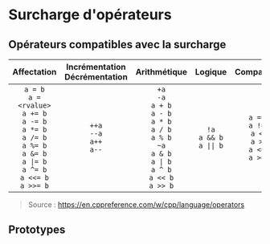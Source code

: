 # Surcharge d'opérateurs

## Opérateurs compatibles avec la surcharge

|Affectation|Incrémentation<br>Décrémentation|Arithmétique|Logique|Comparaison|Accès|Divers|
|:--:|:--:|:--:|:--:|:--:|:--:|:--:|
|`a = b`<br>`a = <rvalue>`<br>`a += b`<br>`a -= b`<br>`a *= b`<br>`a /= b`<br>`a %= b`<br>`a &= b`<br>`a \|= b`<br>`a ^= b`<br>`a <<= b`<br>`a >>= b`|`++a`<br>`--a`<br>`a++`<br>`a--`|`+a`<br>`-a`<br>`a + b`<br>`a - b`<br>`a * b`<br>`a / b`<br>`a % b`<br>`~a`<br>`a & b`<br>`a \| b`<br>`a ^ b`<br>`a << b`<br>`a >> b`|`!a`<br>`a && b`<br>`a \|\| b`|`a == b`<br>`a != b`<br>`a < b`<br>`a > b`<br>`a <= b`<br>`a >= b`|`a[b]`<br>`*a`<br>`&a`<br>`a->b`<br>`a.b`<br>`a->*b`<br>`a.*b`|`a(<args>)`<br>`a, b`<br>`(<type>) a`<br>`<type>()`<br>`a ? b : c`|

> Source : https://en.cppreference.com/w/cpp/language/operators

## Prototypes
